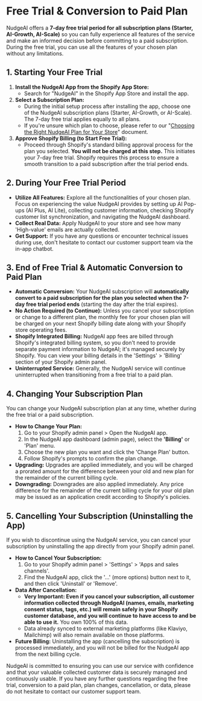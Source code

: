 # Free Trial & Conversion to Paid Plan

NudgeAI offers a **7-day free trial period for all subscription plans (Starter, AI-Growth, AI-Scale)** so you can fully experience all features of the service and make an informed decision before committing to a paid subscription. During the free trial, you can use all the features of your chosen plan without any limitations.

## 1. Starting Your Free Trial

1.  **Install the NudgeAI App from the Shopify App Store:**
    *   Search for "NudgeAI" in the Shopify App Store and install the app.
2.  **Select a Subscription Plan:**
    *   During the initial setup process after installing the app, choose one of the NudgeAI subscription plans (Starter, AI-Growth, or AI-Scale). The 7-day free trial applies equally to all plans.
    *   If you're unsure which plan to choose, please refer to our "[Choosing the Right NudgeAI Plan for Your Store](choosing-your-plan.md)" document.
3.  **Approve Shopify Billing (to Start Free Trial):**
    *   Proceed through Shopify's standard billing approval process for the plan you selected. **You will not be charged at this step.** This initiates your 7-day free trial. Shopify requires this process to ensure a smooth transition to a paid subscription after the trial period ends.

## 2. During Your Free Trial Period

*   **Utilize All Features:** Explore all the functionalities of your chosen plan. Focus on experiencing the value NudgeAI provides by setting up AI Pop-ups (AI Plus, AI Lite), collecting customer information, checking Shopify customer list synchronization, and navigating the NudgeAI dashboard.
*   **Collect Real Data:** Apply NudgeAI to your store and see how many 'High-value' emails are actually collected.
*   **Get Support:** If you have any questions or encounter technical issues during use, don't hesitate to contact our customer support team via the in-app chatbot.

## 3. End of Free Trial & Automatic Conversion to Paid Plan

*   **Automatic Conversion:** Your NudgeAI subscription will **automatically convert to a paid subscription for the plan you selected when the 7-day free trial period ends** (starting the day after the trial expires).
*   **No Action Required (to Continue):** Unless you cancel your subscription or change to a different plan, the monthly fee for your chosen plan will be charged on your next Shopify billing date along with your Shopify store operating fees.
*   **Shopify Integrated Billing:** NudgeAI app fees are billed through Shopify's integrated billing system, so you don't need to provide separate payment information to NudgeAI; it's managed securely by Shopify. You can view your billing details in the 'Settings' > 'Billing' section of your Shopify admin panel.
*   **Uninterrupted Service:** Generally, the NudgeAI service will continue uninterrupted when transitioning from a free trial to a paid plan.

## 4. Changing Your Subscription Plan

You can change your NudgeAI subscription plan at any time, whether during the free trial or a paid subscription.

*   **How to Change Your Plan:**
    1.  Go to your Shopify admin panel > Open the NudgeAI app.
    2.  In the NudgeAI app dashboard (admin page), select the **'Billing'** or 'Plan' menu.
    3.  Choose the new plan you want and click the 'Change Plan' button.
    4.  Follow Shopify's prompts to confirm the plan change.
*   **Upgrading:** Upgrades are applied immediately, and you will be charged a prorated amount for the difference between your old and new plan for the remainder of the current billing cycle.
*   **Downgrading:** Downgrades are also applied immediately. Any price difference for the remainder of the current billing cycle for your old plan may be issued as an application credit according to Shopify's policies.

## 5. Cancelling Your Subscription (Uninstalling the App)

If you wish to discontinue using the NudgeAI service, you can cancel your subscription by uninstalling the app directly from your Shopify admin panel.

*   **How to Cancel Your Subscription:**
    1.  Go to your Shopify admin panel > 'Settings' > 'Apps and sales channels'.
    2.  Find the NudgeAI app, click the '...' (more options) button next to it, and then click 'Uninstall' or 'Remove'.
*   **Data After Cancellation:**
    *   **Very Important: Even if you cancel your subscription, all customer information collected through NudgeAI (names, emails, marketing consent status, tags, etc.) will remain safely in your Shopify customer database, and you will continue to have access to and be able to use it.** You own 100% of this data.
    *   Data already synced to external marketing platforms (like Klaviyo, Mailchimp) will also remain available on those platforms.
*   **Future Billing:** Uninstalling the app (cancelling the subscription) is processed immediately, and you will not be billed for the NudgeAI app from the next billing cycle.

NudgeAI is committed to ensuring you can use our service with confidence and that your valuable collected customer data is securely managed and continuously usable. If you have any further questions regarding the free trial, conversion to a paid plan, plan changes, cancellation, or data, please do not hesitate to contact our customer support team. 